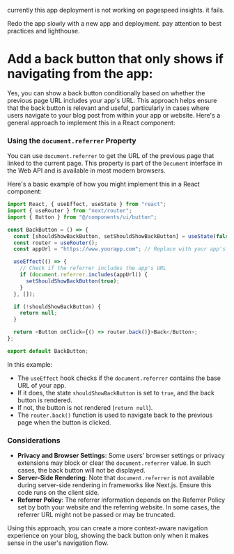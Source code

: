 currently this app deployment is not working on pagespeed insights. it fails.

Redo the app slowly with a new app and deployment. pay attention to best practices and lighthouse.

##

# Add a back button that only shows if navigating from the app:

Yes, you can show a back button conditionally based on whether the previous page URL includes your app's URL. This approach helps ensure that the back button is relevant and useful, particularly in cases where users navigate to your blog post from within your app or website. Here's a general approach to implement this in a React component:

### Using the `document.referrer` Property

You can use `document.referrer` to get the URL of the previous page that linked to the current page. This property is part of the `Document` interface in the Web API and is available in most modern browsers.

Here's a basic example of how you might implement this in a React component:

```javascript
import React, { useEffect, useState } from "react";
import { useRouter } from "next/router";
import { Button } from "@/components/ui/button";

const BackButton = () => {
  const [shouldShowBackButton, setShouldShowBackButton] = useState(false);
  const router = useRouter();
  const appUrl = "https://www.yourapp.com"; // Replace with your app's base URL

  useEffect(() => {
    // Check if the referrer includes the app's URL
    if (document.referrer.includes(appUrl)) {
      setShouldShowBackButton(true);
    }
  }, []);

  if (!shouldShowBackButton) {
    return null;
  }

  return <Button onClick={() => router.back()}>Back</Button>;
};

export default BackButton;
```

In this example:

- The `useEffect` hook checks if the `document.referrer` contains the base URL of your app.
- If it does, the state `shouldShowBackButton` is set to `true`, and the back button is rendered.
- If not, the button is not rendered (`return null`).
- The `router.back()` function is used to navigate back to the previous page when the button is clicked.

### Considerations

- **Privacy and Browser Settings**: Some users' browser settings or privacy extensions may block or clear the `document.referrer` value. In such cases, the back button will not be displayed.
- **Server-Side Rendering**: Note that `document.referrer` is not available during server-side rendering in frameworks like Next.js. Ensure this code runs on the client side.
- **Referrer Policy**: The referrer information depends on the Referrer Policy set by both your website and the referring website. In some cases, the referrer URL might not be passed or may be truncated.

Using this approach, you can create a more context-aware navigation experience on your blog, showing the back button only when it makes sense in the user's navigation flow.
